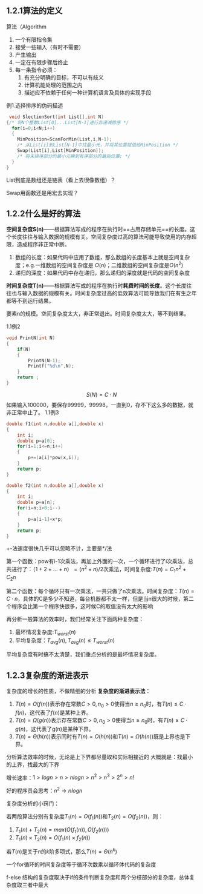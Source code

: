 ## 1.2.1算法的定义
算法（Algorithm
1. 一个有限指令集
2. 接受一些输入（有时不需要）
3. 产生输出
4. 一定在有限步骤后终止
5. 每一条指令必须：
	1. 有充分明确的目标，不可以有歧义
	2. 计算机能处理的范围之内
	3. 描述应不依赖于任何一种计算机语言及具体的实现手段

例1.选择排序的伪码描述
```C
 void SlectionSort(int List[],int N)
{/* 将N个整数List[0]...List[N-1]进行非递减排序 */
  for(i=0;i<N;i++)
  {
    MinPosition=ScanForMin(List,i,N-1);
    /* 从List[i]到List[N-1]中找最小元，并将其位置赋值给MinPosition */
    Swap(List[i],List[MinPosition]);
    /* 将未排序部分的最小元换到有序部分的最后位置; */
  } 
}
```
List到底是数组还是链表（看上去很像数组）？

Swap用函数还是用宏去实现？
## 1.2.2什么是好的算法
**空间复杂度S(n)**——根据算法写成的程序在执行时==占用存储单元==的长度。这个长度往往与输入数据的规模有关。空间复杂度过高的算法可能导致使用的内存超限，造成程序非正常中断。
1. 数组的长度：如果代码中应用了数组，那么数组的长度基本上就是空间复杂度；e.g.一维数组的空间复杂度是 $O(n)$；二维数组的空间复杂度是$O(n^2)$
2. 递归的深度：如果代码中存在递归，那么递归的深度就是代码的空间复杂度

**时间复杂度T(n)**——根据算法写成的程序在执行时**耗费时间的长度**。这个长度往往也与输入数据的规模有关。时间复杂度过高的低效算法可能导致我们在有生之年都等不到运行结果。

要素n的规模。空间复杂度太大，非正常退出。时间复杂度太大，等不到结果。

1.1例2
```C
void PrintN(int N)
{
    if(N)
    {
        PrintN(N-1);
        Printf("%d\n",N);
    }
    return ;
}
```
$$S(N)=C\cdot N$$
如果输入100000，要保存99999，99998，一直到0，存不下这么多的数据，就非正常中止了。
1.1例3
```C
double f1(int n,double a[],double x)
{
    int i;
    double p=a[0];
    for(i=1;i<=n;i++)
    {
        p+=(a[i]*pow(x,i));
    }
    return p;
}

double f2(int n,double a[],double x)
{
    int i;
    double p=a[n];
    for(i=n;i>0;i--)
    {
        p=a[i-1]+x*p;
    }
    return p;
}
```
+-法速度很快几乎可以忽略不计，主要是*/法

第一个函数：pow有i-1次乘法，再加上外面的一次，一个循环进行了i次乘法，总共进行了：$（1+2+\dots+n）=(n^2+n)/2$次乘法，时间复杂度:$T(n)=C_1n^2+C_2n$

第二个函数：每个循环只有一次乘法，一共只做了n次乘法。时间复杂度：$T(n)=C\cdot n$，具体的C是多少不知道，每台机器都不太一样，但是当n很大的时候，第二个程序会比第一个程序快很多，这时候C的取值没有太大的影响

再分析一般算法的效率时，我们经常关注下面两种复杂度：
1. 最坏情况复杂度:$T_{worst}(n)$
2. 平均复杂度：$T_{avg}(n),T_{avg}(n)\leq T_{worst}(n)$

平均复杂度有时搞不太清楚，我们重点分析的是最坏情况复杂度。
## 1.2.3复杂度的渐进表示
复杂度的增长的性质，不做精细的分析
**复杂度的渐进表示法**：
1. $T(n)=O(f(n))$表示存在常数$C>0,n_0>0$使得当$n\geq n_0$时，有$T(n)\leq C\cdot f(n)$，这代表了$f(n)$是某种上界。
2. $T(n)=\Omega(g(n))$表示存在常数$C>0,n_0>0$使得当$n\geq n_0$时，有$T(n)\geq C\cdot g(n)$，这代表了g(n)是某种下界。
3. $T(n)=\Theta(h(n))$表示同时有$T(n)=O(h(n))$和$T(n)=\Omega(h(n))$既是上界也是下界。

分析算法效率的时候，无论是上下界都尽量取和实际相接近的
大概就是：找最小的上界，找最大的下界

增长速率：$1>logn>n>nlogn>n^2>n^3>2^n>n!$

好的程序员会思考：$n^2\rightarrow nlogn$

复杂度分析的小窍门：

若两段算法分别有复杂度$T_1(n)=O(f_1(n))$和$T_2(n)=O(f_2(n))$，则：
1. $T_1(n)+T_2(n)=max(O(f_1(n)),O(f_2(n)))$
2. $T_1(n)\times T_2(n)=O(f_1(n)\times f_2(n))$

若$T(n)$是关于$n$的$k$阶多项式，那么$T(n)=\Theta(n^k)$

一个for循环的时间复杂度等于循环次数乘以循环体代码的复杂度

f-else 结构的复杂度取决于if的条件判断复杂度和两个分枝部分的复杂度，总体复杂度取三者中最大
